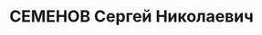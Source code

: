 ---
title: СЕМЕНОВ Сергей Николаевич
description: 'майор. Награды: орден Красной Звезды 16.08.1936.'
---